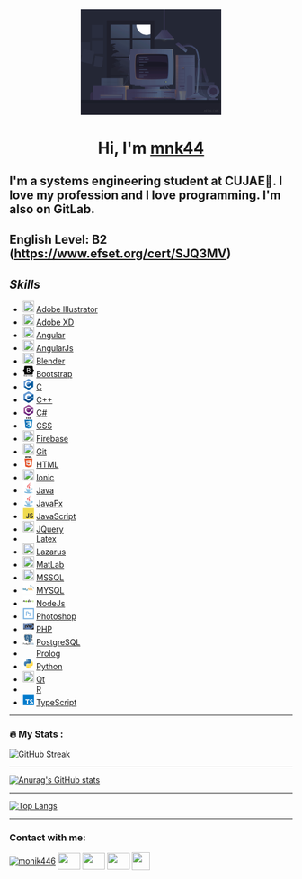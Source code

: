 <div id="header" align="center">

  <img src="https://github.com/mnk44/mnk44/blob/master/img/Animation.gif" width="250"/>
  
</div>

<h1 align="center">
 Hi, I'm
 <A HREF="https://mobile.twitter.com/Monik446"> mnk44</A>

</h1>

## I'm a systems engineering student at CUJAE💚. I love my profession and I love programming. I'm also on GitLab.

## English Level: B2 (https://www.efset.org/cert/SJQ3MV)

## ***Skills***

* <img src="https://www.vectorlogo.zone/logos/adobe_illustrator/adobe_illustrator-icon.svg" width="20" height="20"/> [Adobe Illustrator](https://www.adobe.com/in/products/illustrator.html)
* <img src="https://cdn.worldvectorlogo.com/logos/adobe-xd.svg" width="20" height="20"/> [Adobe XD](https://www.adobe.com/products/xd.html)
* <img src="https://angular.io/assets/images/logos/angular/angular.svg" width="20" height="20"/> [Angular](https://angular.io)
* <img src="https://angular.io/assets/images/logos/angular/angular.svg" width="20" height="20"/> [AngularJs](https://angularjs.org/)
* <img src="https://download.blender.org/branding/community/blender_community_badge_white.svg" width="20" height="20"/> [Blender](https://www.blender.org/)
* <img src="https://raw.githubusercontent.com/devicons/devicon/master/icons/bootstrap/bootstrap-plain-wordmark.svg" width="20" height="20"/> [Bootstrap](https://getbootstrap.com)
* <img src="https://raw.githubusercontent.com/devicons/devicon/master/icons/c/c-original.svg" width="20" height="20"/> [C](https://www.cprogramming.com/)
* <img src="https://raw.githubusercontent.com/devicons/devicon/master/icons/cplusplus/cplusplus-original.svg" width="20" height="20"/> [C++](https://www.w3schools.com/cpp/)
* <img src="https://raw.githubusercontent.com/devicons/devicon/master/icons/csharp/csharp-original.svg" width="20" height="20"/> [C#](https://www.w3schools.com/cs/)
* <img src="https://raw.githubusercontent.com/devicons/devicon/master/icons/css3/css3-original-wordmark.svg" width="20" height="20"/> [CSS](https://www.w3schools.com/css/)
* <img src="https://www.vectorlogo.zone/logos/firebase/firebase-icon.svg" width="20" height="20"/> [Firebase](https://firebase.google.com/)
* <img src="https://www.vectorlogo.zone/logos/git-scm/git-scm-icon.svg" width="20" height="20"/> [Git](https://git-scm.com/)
* <img src="https://raw.githubusercontent.com/devicons/devicon/master/icons/html5/html5-original-wordmark.svg" width="20" height="20"/> [HTML](https://www.w3.org/html/)
* <img src="https://upload.wikimedia.org/wikipedia/commons/d/d1/Ionic_Logo.svg" width="20" height="20"/> [Ionic](https://ionicframework.com)
* <img src="https://raw.githubusercontent.com/devicons/devicon/master/icons/java/java-original.svg" width="20" height="20"/> [Java](https://www.java.com)
* <img src="https://raw.githubusercontent.com/devicons/devicon/master/icons/java/java-original.svg" width="20" height="20"/> [JavaFx](https://openjfx.io/)
* <img src="https://raw.githubusercontent.com/devicons/devicon/master/icons/javascript/javascript-original.svg" width="20" height="20"/> [JavaScript](https://developer.mozilla.org/en-US/docs/Web/JavaScript)
* <img src="https://www.vectorlogo.zone/logos/jquery/jquery-vertical.svg" width="20" height="20"/> [JQuery](https://jquery.com)
* <img src="https://upload.wikimedia.org/wikipedia/commons/thumb/9/92/LaTeX_logo.svg/1200px-LaTeX_logo.svg.png?20210414121601" width="20" height="10"/> [Latex](https://www.latex-project.org/)
* <img src="https://www.bverhue.nl/delphisvg/wp-content/uploads/2019/09/lazarus.png" width="20" height="20"/> [Lazarus](https://www.lazarus-ide.org/)
* <img src="https://upload.wikimedia.org/wikipedia/commons/2/21/Matlab_Logo.png" width="20" height="20"/> [MatLab](https://www.mathworks.com/)
* <img src="https://www.svgrepo.com/show/303229/microsoft-sql-server-logo.svg" width="20" height="20"/> [MSSQL](https://www.microsoft.com/en-us/sql-server)
* <img src="https://raw.githubusercontent.com/devicons/devicon/master/icons/mysql/mysql-original-wordmark.svg" width="20" height="20"/> [MYSQL](https://www.mysql.com/)
* <img src="https://raw.githubusercontent.com/devicons/devicon/master/icons/nodejs/nodejs-original-wordmark.svg" width="20" height="20"/> [NodeJs](https://nodejs.org)
* <img src="https://raw.githubusercontent.com/devicons/devicon/master/icons/photoshop/photoshop-line.svg" width="20" height="20"/> [Photoshop](https://www.photoshop.com/en)
* <img src="https://raw.githubusercontent.com/devicons/devicon/master/icons/php/php-original.svg" width="20" height="20"/> [PHP](https://www.php.net)
* <img src="https://raw.githubusercontent.com/devicons/devicon/master/icons/postgresql/postgresql-original-wordmark.svg" width="20" height="20"/> [PostgreSQL](https://www.postgresql.org)
* <img src="https://www.swi-prolog.org/icons/swipl.png" width="20" height="17"/> [Prolog](https://www.swi-prolog.org/)
* <img src="https://raw.githubusercontent.com/devicons/devicon/master/icons/python/python-original.svg" width="20" height="20"/> [Python](https://www.python.org)
* <img src="https://upload.wikimedia.org/wikipedia/commons/0/0b/Qt_logo_2016.svg" width="20" height="20"/> [Qt](https://www.qt.io/)
* <img src="https://www.r-project.org/Rlogo.png" width="20" height="15"/> [R](https://www.r-project.org/)
* <img src="https://raw.githubusercontent.com/devicons/devicon/master/icons/typescript/typescript-original.svg" width="20" height="20"/> [TypeScript](https://www.typescriptlang.org/)

---

### :fire: My Stats :

[![GitHub Streak](http://github-readme-streak-stats.herokuapp.com?user=mnk44&theme=tokyonight)](https://git.io/streak-stats)

---
[![Anurag's GitHub stats](https://github-readme-stats.vercel.app/api?username=mnk44&show_icons=true&theme=tokyonight)](https://github.com/anuraghazra/github-readme-stats)

---
[![Top Langs](https://github-readme-stats.vercel.app/api/top-langs/?username=mnk44&layout=compact&theme=tokyonight&langs_count=9)](https://github.com/anuraghazra/github-readme-stats)

---

<h3 align="left">Contact with me:</h3>
<p align="left">
<a href="https://twitter.com/monik446" target="blank"><img align="center" src="https://raw.githubusercontent.com/rahuldkjain/github-profile-readme-generator/master/src/images/icons/Social/twitter.svg" alt="monik446" height="30" width="40" /></a>
<a href="https://instagram.com/mnk_m44" target="blank"><img align="center" src="https://raw.githubusercontent.com/rahuldkjain/github-profile-readme-generator/master/src/images/icons/Social/instagram.svg" height="30" width="40" /></a>
<a href="https://www.facebook.com/monik.montoto.3" target="blank"><img align="center" src="https://raw.githubusercontent.com/rahuldkjain/github-profile-readme-generator/master/src/images/icons/Social/facebook.svg" height="30" width="40" /></a>
<a href="https://wa.me/5358294135" target="blank"><img align="center" src="https://raw.githubusercontent.com/rahuldkjain/github-profile-readme-generator/master/src/images/icons/Social/whatsapp.svg" height="30" width="40" /></a>
<a href="https://t.me/Mnk0044" target="blank"><img align="center" src="https://upload.wikimedia.org/wikipedia/commons/thumb/8/82/Telegram_logo.svg/768px-Telegram_logo.svg.png?20220101141644" height="32" width="32" /></a>
</p>
